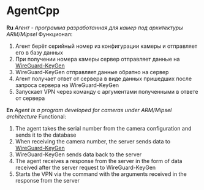 <h1>AgentCpp</h1>

<b>Ru</b>
<i>Агент - программа разработанная для камер под архитектуры ARM/Mipsel</i>
Функционал: 
1. Агент берёт серийный номер из конфигурации камеры и отправляет его в базу данных
2. При получении номера камеры сервер отправляет данные на <a href="https://github.com/Adamanr/WireGuard_keygen">WireGuard-KeyGen</a>
3. WireGuard-KeyGen отправляет данные обратно на сервер
4. Агент получает ответ от сервера в виде данных пришедших после запроса сервера на WireGuard-KeyGen 
5. Запускает VPN через команду с аргументами полученными в ответе от сервера 

<b>En</b>
<i>Agent is a program developed for cameras under ARM/Mipsel architecture</i>
Functional: 
1. The agent takes the serial number from the camera configuration and sends it to the database
2. When receiving the camera number, the server sends data to <a href="https://github.com/Adamanr/WireGuard_keygen">WireGuard-KeyGen</a>
3. WireGuard-KeyGen sends data back to the server
4. The agent receives a response from the server in the form of data received after the server request to WireGuard-KeyGen
5. Starts the VPN via the command with the arguments received in the response from the server
